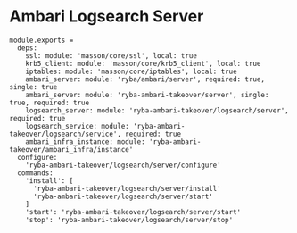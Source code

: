 
# Ambari Logsearch Server

    module.exports =
      deps:
        ssl: module: 'masson/core/ssl', local: true
        krb5_client: module: 'masson/core/krb5_client', local: true
        iptables: module: 'masson/core/iptables', local: true
        ambari_server: module: 'ryba/ambari/server', required: true, single: true
        ambari_server: module: 'ryba-ambari-takeover/server', single: true, required: true
        logsearch_server: module: 'ryba-ambari-takeover/logsearch/server', required: true
        logsearch_service: module: 'ryba-ambari-takeover/logsearch/service', required: true
        ambari_infra_instance: module: 'ryba-ambari-takeover/ambari_infra/instance'
      configure:
        'ryba-ambari-takeover/logsearch/server/configure'
      commands:
        'install': [
          'ryba-ambari-takeover/logsearch/server/install'
          'ryba-ambari-takeover/logsearch/server/start'
        ]
        'start': 'ryba-ambari-takeover/logsearch/server/start'
        'stop': 'ryba-ambari-takeover/logsearch/server/stop'

[Ambari-server]: http://ambari.apache.org
